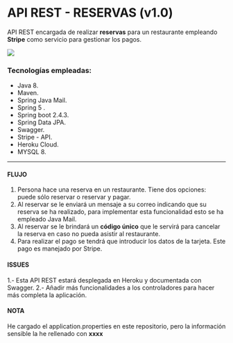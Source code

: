# API REST - RESERVAS (v1.0)

API REST encargada de realizar **reservas** para un restaurante empleando **Stripe** como servicio para gestionar los pagos.

![](https://gblobscdn.gitbook.com/assets%2F-LKmGSg4qhizjqeDPHJC%2F-LNYSvjOO0iDvi4jFPoT%2F-LNYTa1g9lqk3aPeXmh3%2Fimage.png?alt=media&token=270371cc-0d76-449b-a892-0bccc0ed8fa4)

### Tecnologías empleadas:
- Java 8.
- Maven.
- Spring Java Mail.
- Spring 5 .
- Spring boot 2.4.3.
- Spring Data JPA.
- Swagger.
- Stripe - API.
- Heroku Cloud.
- MYSQL 8.

------------
#### FLUJO
1.  Persona hace una reserva en un restaurante. Tiene dos opciones: puede sólo reservar o reservar y pagar.
2. Al reservar se le enviará un mensaje a su correo indicando que su reserva se ha realizado, para implementar esta funcionalidad esto se ha empleado Java Mail. 
3. Al reservar se le brindará un **código único** que le servirá para cancelar la reserva en caso no pueda asistir al restaurante.
4. Para realizar el pago se tendrá que introducir los datos de la tarjeta. Este pago es manejado por Stripe.

#### ISSUES
1.- Esta API REST estará desplegada en Heroku y documentada con Swagger.
2.- Añadir más funcionalidades a los controladores para hacer más completa la aplicación.

#### NOTA
He cargado el application.properties en este repositorio, pero la información sensible la he rellenado con **xxxx**
